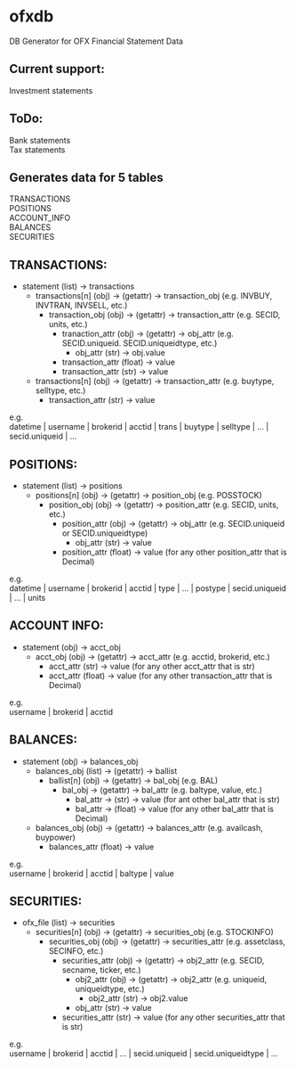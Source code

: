# ofxdb

DB Generator for OFX Financial Statement Data

Current support:
-----------
Investment statements

ToDo:
-----------
Bank statements  
Tax statements

Generates data for 5 tables
-----------
TRANSACTIONS  
POSITIONS  
ACCOUNT_INFO  
BALANCES  
SECURITIES  

TRANSACTIONS:  
-----------
* statement (list) -> transactions  
  * transactions[n] (obj) -> (getattr) -> transaction_obj (e.g. INVBUY, INVTRAN, INVSELL, etc.)  
    * transaction_obj (obj) -> (getattr) -> transaction_attr (e.g. SECID, units, etc.)  
      * tranaction_attr (obj) -> (getattr) -> obj_attr (e.g. SECID.uniqueid. SECID.uniqueidtype, etc.)  
        * obj_attr (str) -> obj.value  
      * transaction_attr (float) -> value  
      * transaction_attr (str) -> value  
  * transactions[n] (obj) -> (getattr) -> transaction_attr (e.g. buytype, selltype, etc.)  
    * transaction_attr (str) -> value  

e.g.  
 datetime | username | brokerid | acctid | trans | buytype | selltype | ... | secid.uniqueid | ...  

POSITIONS:  
-----------
* statement (list) -> positions  
  * positions[n] (obj) -> (getattr) -> position_obj (e.g. POSSTOCK)  
    * position_obj (obj) -> (getattr) -> position_attr (e.g. SECID, units, etc.)  
      * position_attr (obj) -> (getattr) -> obj_attr (e.g. SECID.uniqueid or SECID.uniqueidtype)  
        * obj_attr (str) -> value  
      * position_attr (float) -> value (for any other position_attr that is Decimal)  

e.g.  
datetime | username | brokerid | acctid | type | ... | postype | secid.uniqueid | ... | units  

ACCOUNT INFO:  
-----------
* statement (obj) -> acct_obj  
  * acct_obj (obj) -> (getattr) -> acct_attr (e.g. acctid, brokerid, etc.)  
    * acct_attr (str) -> value (for any other acct_attr that is str)  
    * acct_attr (float) -> value (for any other transaction_attr that is Decimal)  

e.g.  
username | brokerid | acctid  

BALANCES:  
-----------
* statement (obj) -> balances_obj  
  * balances_obj (list) -> (getattr) -> ballist  
    * ballist[n] (obj) -> (getattr) -> bal_obj (e.g. BAL)  
      * bal_obj -> (getattr) -> bal_attr (e.g. baltype, value, etc.)  
        * bal_attr -> (str) -> value (for ant other bal_attr that is str)  
        * bal_attr -> (float) -> value (for any other bal_attr that is Decimal)  
  * balances_obj (obj) -> (getattr) -> balances_attr (e.g. availcash, buypower)  
    * balances_attr (float) -> value  

e.g.  
username | brokerid | acctid | baltype | value  

SECURITIES:  
-----------
* ofx_file (list) -> securities  
  * securities[n] (obj) -> (getattr) -> securities_obj (e.g. STOCKINFO)  
    * securities_obj (obj) -> (getattr) -> securities_attr (e.g. assetclass, SECINFO, etc.)  
      * securities_attr (obj) -> (getattr) -> obj2_attr (e.g. SECID, secname, ticker, etc.)  
        * obj2_attr (obj) -> (getattr) -> obj2_attr (e.g. uniqueid, uniqueidtype, etc.)  
          * obj2_attr (str) -> obj2.value  
        * obj_attr (str) -> value  
      * securities_attr (str) -> value (for any other securities_attr that is str)  

e.g.  
username | brokerid | acctid | ... | secid.uniqueid | secid.uniqueidtype | ...  
